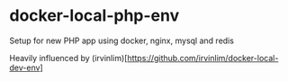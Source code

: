 # docker-local-php-env
Setup for new PHP app using docker, nginx, mysql and redis

Heavily influenced by (irvinlim)[https://github.com/irvinlim/docker-local-dev-env]

